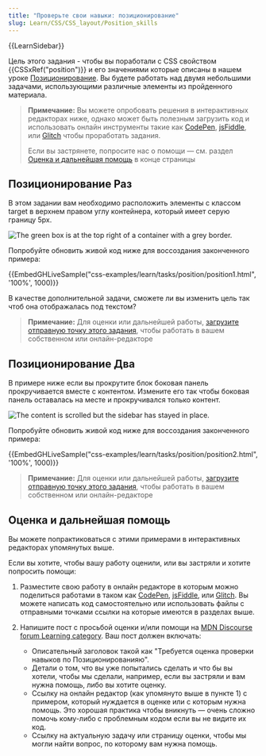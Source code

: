 ```yaml
---
title: "Проверьте свои навыки: позиционирование"
slug: Learn/CSS/CSS_layout/Position_skills
---
```


{{LearnSidebar}}

Цель этого задания - чтобы вы поработали с CSS свойством {{CSSxRef("position")}} и его значениями которые описаны в нашем уроке [Позиционирование](/ru/docs/Learn/CSS/CSS_layout/Positioning). Вы будете работать над двумя небольшими задачами, использующими различные элементы из пройденного материала.

> **Примечание:** Вы можете опробовать решения в интерактивных редакторах ниже, однако может быть полезным загрузить код и использовать онлайн инструменты такие как [CodePen](https://codepen.io/), [jsFiddle](https://jsfiddle.net/), или [Glitch](https://glitch.com/) чтобы проработать задания.
>
> Если вы застрянете, попросите нас о помощи — см. раздел [Оценка и дальнейшая помощь](#оценка_и_дальнейшая_помощь) в конце страницы

## Позиционирование Раз

В этом задании вам необходимо расположить элементы с классом target в верхнем правом углу контейнера, который имеет серую границу 5px.

![The green box is at the top right of a container with a grey border.](position-task1.png)

Попробуйте обновить живой код ниже для воссоздания законченного примера:

{{EmbedGHLiveSample("css-examples/learn/tasks/position/position1.html", '100%', 1000)}}

В качестве дополнительной задачи, сможете ли вы изменить цель так чтоб она отображалась под текстом?

> **Примечание:** Для оценки или дальнейшей работы, [загрузите отправную точку этого задания](https://github.com/mdn/css-examples/blob/master/learn/tasks/position/position1-download.html), чтобы работать в вашем собственном или онлайн-редакторе

## Позиционирование Два

В примере ниже если вы прокрутите блок боковая панель прокручивается вместе с контентом. Измените его так чтобы боковая панель оставалась на месте и прокручивался только контент.

![The content is scrolled but the sidebar has stayed in place.](position-task2.png)

Попробуйте обновить живой код ниже для воссоздания законченного примера:

{{EmbedGHLiveSample("css-examples/learn/tasks/position/position2.html", '100%', 1000)}}

> **Примечание:** Для оценки или дальнейшей работы, [загрузите отправную точку этого задания](https://github.com/mdn/css-examples/blob/master/learn/tasks/position/position2-download.html), чтобы работать в вашем собственном или онлайн-редакторе

## Оценка и дальнейшая помощь

Вы можете попрактиковаться с этими примерами в интерактивных редакторах упомянутых выше.

Если вы хотите, чтобы вашу работу оценили, или вы застряли и хотите попросить помощи:

1. Разместите свою работу в онлайн редакторе в которым можно поделиться работами в таком как [CodePen](https://codepen.io/), [jsFiddle](https://jsfiddle.net/), или [Glitch](https://glitch.com/). Вы можете написать код самостоятельно или использовать файлы с отправными точками ссылки на которые имеются в разделах выше.
2. Напишите пост с просьбой оценки и/или помощи на [MDN Discourse forum Learning category](https://discourse.mozilla.org/c/mdn/learn). Ваш пост должен включать:

   - Описательный заголовок такой как "Требуется оценка проверки навыков по Позиционированияю".
   - Детали о том, что вы уже попытались сделать и что бы вы хотели, чтобы мы сделали, например, если вы застряли и вам нужна помощь, либо вы хотите оценку.
   - Ссылку на онлайн редактор (как упомянуто выше в пункте 1) с примером, который нуждается в оценке или с которым нужна помощь. Это хорошая практика чтобы вникнуть — очень сложно помочь кому-либо с проблемным кодом если вы не видите их код.
   - Ссылку на актуальную задачу или страницу оценки, чтобы мы могли найти вопрос, по которому вам нужна помощь.
